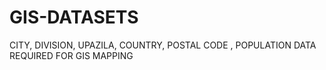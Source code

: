 # GIS-DATASETS
CITY, DIVISION, UPAZILA, COUNTRY, POSTAL CODE , POPULATION DATA REQUIRED FOR GIS MAPPING
